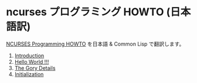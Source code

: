 # ncurses プログラミング HOWTO (日本語訳)

[NCURSES Programming HOWTO](http://tldp.org/HOWTO/NCURSES-Programming-HOWTO/index.html) を日本語 & Common Lisp で翻訳します。

1. [Introduction](1/README.md)
2. [Hello World !!!](2/README.md)
3. [The Gory Details](3/README.md)
4. [Initialization](4/README.md)
